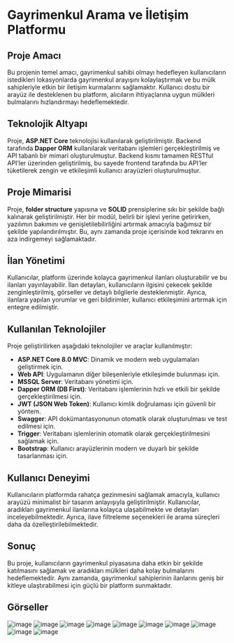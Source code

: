# Gayrimenkul Arama ve İletişim Platformu

## Proje Amacı
Bu projenin temel amacı, gayrimenkul sahibi olmayı hedefleyen kullanıcıların istedikleri lokasyonlarda gayrimenkul arayışını kolaylaştırmak ve bu mülk sahipleriyle etkin bir iletişim kurmalarını sağlamaktır. Kullanıcı dostu bir arayüz ile desteklenen bu platform, alıcıların ihtiyaçlarına uygun mülkleri bulmalarını hızlandırmayı hedeflemektedir.

## Teknolojik Altyapı
Proje, **ASP.NET Core** teknolojisi kullanılarak geliştirilmiştir. Backend tarafında **Dapper ORM** kullanılarak veritabanı işlemleri gerçekleştirilmiş ve API tabanlı bir mimari oluşturulmuştur. Backend kısmı tamamen RESTful API’ler üzerinden geliştirilmiş, bu sayede frontend tarafında bu API’ler tüketilerek zengin ve etkileşimli kullanıcı arayüzleri oluşturulmuştur.

## Proje Mimarisi
Proje, **folder structure** yapısına ve **SOLID** prensiplerine sıkı bir şekilde bağlı kalınarak geliştirilmiştir. Her bir modül, belirli bir işlevi yerine getirirken, yazılımın bakımını ve genişletilebilirliğini artırmak amacıyla bağımsız bir şekilde yapılandırılmıştır. Bu, aynı zamanda proje içerisinde kod tekrarını en aza indirgemeyi sağlamaktadır.

## İlan Yönetimi
Kullanıcılar, platform üzerinde kolayca gayrimenkul ilanları oluşturabilir ve bu ilanları yayınlayabilir. İlan detayları, kullanıcıların ilgisini çekecek şekilde zenginleştirilmiş, görseller ve detaylı bilgilerle desteklenmiştir. Ayrıca, ilanlara yapılan yorumlar ve geri bildirimler, kullanıcı etkileşimini artırmak için entegre edilmiştir.

## Kullanılan Teknolojiler
Proje geliştirilirken aşağıdaki teknolojiler ve araçlar kullanılmıştır:
- **ASP.NET Core 8.0 MVC**: Dinamik ve modern web uygulamaları geliştirmek için.
- **Web API**: Uygulamanın diğer bileşenleriyle etkileşimde bulunması için.
- **MSSQL Server**: Veritabanı yönetimi için.
- **Dapper ORM (DB First)**: Veritabanı işlemlerinin hızlı ve etkili bir şekilde gerçekleştirilmesi için.
- **JWT (JSON Web Token)**: Kullanıcı kimlik doğrulaması için güvenli bir yöntem.
- **Swagger**: API dokümantasyonunun otomatik olarak oluşturulması ve test edilmesi için.
- **Trigger**: Veritabanı işlemlerinin otomatik olarak gerçekleştirilmesini sağlamak için.
- **Bootstrap**: Kullanıcı arayüzlerinin modern ve duyarlı bir şekilde tasarlanması için.

## Kullanıcı Deneyimi
Kullanıcıların platformda rahatça gezinmesini sağlamak amacıyla, kullanıcı arayüzü minimalist bir tasarım anlayışıyla geliştirilmiştir. Kullanıcılar, aradıkları gayrimenkul ilanlarına kolayca ulaşabilmekte ve detayları inceleyebilmektedir. Ayrıca, ilave filtreleme seçenekleri ile arama süreçleri daha da özelleştirilebilmektedir.

## Sonuç
Bu proje, kullanıcıların gayrimenkul piyasasına daha etkin bir şekilde katılmasını sağlamak ve aradıkları mülkleri daha kolay bulmalarını hedeflemektedir. Aynı zamanda, gayrimenkul sahiplerinin ilanlarını geniş bir kitleye ulaştırabilmesi için güçlü bir platform sunmaktadır.

## Görseller 

![image](https://github.com/user-attachments/assets/252c947f-bc2d-4a7c-83bf-592f3661cfa1)
![image](https://github.com/user-attachments/assets/bb337b94-1ce2-4f98-8762-260af7ed4f23)
![image](https://github.com/user-attachments/assets/47a115c6-faa5-45c2-9da9-b35d960d0de5)
![image](https://github.com/user-attachments/assets/c09864ed-c234-409a-97dd-e807268e8834)
![image](https://github.com/user-attachments/assets/e71fe625-7125-4d91-a954-61540e70d288)
![image](https://github.com/user-attachments/assets/d9040ce3-7476-4a09-aad0-24584aa02f45)
![image](https://github.com/user-attachments/assets/d6701c1c-6dd7-4e7e-bb2c-2f4734d1fe0e)
![image](https://github.com/user-attachments/assets/15d131a0-01f8-40b0-b82c-17553bad7fe6)
![image](https://github.com/user-attachments/assets/8e5014d7-10e9-45e3-a8e0-33ea99d93f16)
![image](https://github.com/user-attachments/assets/d0791633-40e8-48e4-903a-9d1315310e83)


